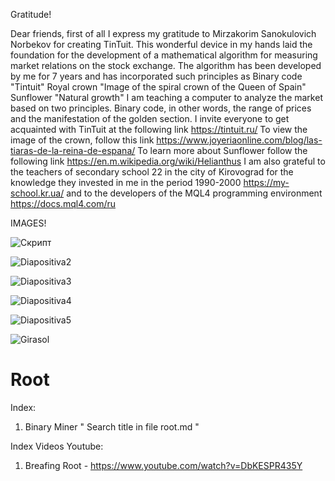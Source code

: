 Gratitude!

Dear friends, first of all I express my gratitude to Mirzakorim Sanokulovich Norbekov for creating TinTuit. This wonderful device in my hands laid the foundation for the development of a mathematical algorithm for measuring market relations on the stock exchange. The algorithm has been developed by me for 7 years and has incorporated such principles as Binary code "Tintuit"
Royal crown "Image of the spiral crown of the Queen of Spain"
Sunflower "Natural growth"
I am teaching a computer to analyze the market based on two principles. Binary code, in other words, the range of prices and the manifestation of the golden section.
I invite everyone to get acquainted with TinTuit at the following link https://tintuit.ru/
To view the image of the crown, follow this link https://www.joyeriaonline.com/blog/las-tiaras-de-la-reina-de-espana/
To learn more about Sunflower follow the following link https://en.m.wikipedia.org/wiki/Helianthus
I am also grateful to the teachers of secondary school 22 in the city of Kirovograd for the knowledge they invested in me in the period 1990-2000 https://my-school.kr.ua/ 
and to the developers of the MQL4 programming environment https://docs.mql4.com/ru

IMAGES!

![Скрипт](https://user-images.githubusercontent.com/60549361/129349476-c919b3b2-c0fe-4e92-97c5-38d0d4cf09dd.png)

![Diapositiva2](https://user-images.githubusercontent.com/60549361/129445484-539e4546-01a4-4bff-a6d6-151183d7f889.PNG)

![Diapositiva3](https://user-images.githubusercontent.com/60549361/129445492-dc37d052-27e8-4716-a667-e9a0995a08da.PNG)

![Diapositiva4](https://user-images.githubusercontent.com/60549361/129449236-15c19d53-33e5-432c-ad43-ae800e9a45ba.PNG)

![Diapositiva5](https://user-images.githubusercontent.com/60549361/129449239-76c48525-39dd-453d-8852-926ea16a4d9b.PNG)

![Girasol](https://user-images.githubusercontent.com/60549361/158072512-a1919ef1-3226-4fb2-8e0a-56c2d1466b35.png)

# Root

Index:
1. Binary Miner " Search title in file root.md "  

Index Videos Youtube:
1. Breafing Root - https://www.youtube.com/watch?v=DbKESPR435Y 
